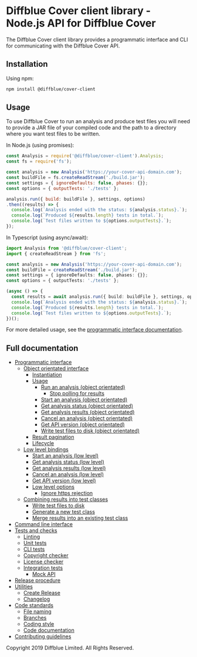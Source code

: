 # Diffblue Cover client library - Node.js API for Diffblue Cover

The Diffblue Cover client library provides a programmatic interface and CLI for communicating with the Diffblue Cover API.

## Installation

Using npm:

```bash
npm install @diffblue/cover-client
```

## Usage

To use Diffblue Cover to run an analysis and produce test files you will need to provide a JAR file of your compiled code and the path to a directory where you want test files to be written.

In Node.js (using promises):

```js
const Analysis = require('@diffblue/cover-client').Analysis;
const fs = require('fs');

const analysis = new Analysis('https://your-cover-api-domain.com');
const buildFile = fs.createReadStream('./build.jar');
const settings = { ignoreDefaults: false, phases: {}};
const options = { outputTests: './tests' };

analysis.run({ build: buildFile }, settings, options)
.then((results) => {
  console.log(`Analysis ended with the status: ${analysis.status}.`);
  console.log(`Produced ${results.length} tests in total.`);
  console.log(`Test files written to ${options.outputTests}.`);
});
```

In Typescript (using async/await):

```ts
import Analysis from '@diffblue/cover-client';
import { createReadStream } from 'fs';

const analysis = new Analysis('https://your-cover-api-domain.com');
const buildFile = createReadStream('./build.jar');
const settings = { ignoreDefaults: false, phases: {}};
const options = { outputTests: './tests' };

(async () => {
  const results = await analysis.run({ build: buildFile }, settings, options);
  console.log(`Analysis ended with the status: ${analysis.status}.`);
  console.log(`Produced ${results.length} tests in total.`);
  console.log(`Test files written to ${options.outputTests}.`);
})();
```

For more detailed usage, see the [programmatic interface documentation](docs/programmatic-interface.md).

## Full documentation

- [Programmatic interface](docs/programmatic-interface.md)
  - [Object orientated interface](docs/programmatic-interface.md#object-orientated-interface)
    - [Instantiation](docs/programmatic-interface.md#instantiation)
    - [Usage](docs/programmatic-interface.md#usage)
      - [Run an analysis (object orientated)](docs/programmatic-interface.md#run-an-analysis-object-orientated)
        - [Stop polling for results](docs/programmatic-interface.md#stop-polling-for-results)
      - [Start an analysis (object orientated)](docs/programmatic-interface.md#start-an-analysis-object-orientated)
      - [Get analysis status (object orientated)](docs/programmatic-interface.md#get-analysis-status-object-orientated)
      - [Get analysis results (object orientated)](docs/programmatic-interface.md#get-analysis-results-object-orientated)
      - [Cancel an analysis (object orientated)](docs/programmatic-interface.md#cancel-an-analysis-object-orientated)
      - [Get API version (object orientated)](docs/programmatic-interface.md#get-api-version-object-orientated)
      - [Write test files to disk (object orientated)](docs/programmatic-interface.md#write-test-files-to-disk-object-orientated)
    - [Result pagination](docs/programmatic-interface.md#result-pagination)
    - [Lifecycle](docs/programmatic-interface.md#lifecycle)
  - [Low level bindings](docs/programmatic-interface.md#low-level-bindings)
    - [Start an analysis (low level)](docs/programmatic-interface.md#start-an-analysis-low-level)
    - [Get analysis status (low level)](docs/programmatic-interface.md#get-analysis-status-low-level)
    - [Get analysis results (low level)](docs/programmatic-interface.md#get-analysis-results-low-level)
    - [Cancel an analysis (low level)](docs/programmatic-interface.md#cancel-an-analysis-low-level)
    - [Get API version (low level)](docs/programmatic-interface.md#get-api-version-low-level)
    - [Low level options](docs/programmatic-interface.md#low-level-options)
      - [Ignore https rejection](docs/programmatic-interface.md#ignore-https-rejection)
  - [Combining results into test classes](docs/programmatic-interface.md#combining-results-into-test-classes)
    - [Write test files to disk](docs/programmatic-interface.md#write-test-files-to-disk)
    - [Generate a new test class](docs/programmatic-interface.md#generate-a-new-test-class)
    - [Merge results into an existing test class](docs/programmatic-interface.md#merge-results-into-an-existing-test-class)
- [Command line interface](docs/command-line-interface.md)
- [Tests and checks](docs/tests-and-checks.md)
  - [Linting](docs/tests-and-checks.md#linting)
  - [Unit tests](docs/tests-and-checks.md#unit-tests)
  - [CLI tests](docs/tests-and-checks.md#cli-tests)
  - [Copyright checker](docs/tests-and-checks.md#copyright-checker)
  - [License checker](docs/tests-and-checks.md#license-checker)
  - [Integration tests](docs/tests-and-checks.md#integration-tests)
    - [Mock API](docs/tests-and-checks.md#mock-api)
- [Release procedure](docs/release-procedure.md)
- [Utilities](docs/utilities.md)
  - [Create Release](docs/utilities.md#create-release)
  - [Changelog](docs/utilities.md#changelog)
- [Code standards](docs/code-standards.md)
  - [File naming](docs/code-standards.md#file-naming)
  - [Branches](docs/code-standards.md#branches)
  - [Coding style](docs/code-standards.md#style)
  - [Code documentation](docs/code-standards.md#code-documentation)
- [Contributing guidelines](docs/contributing-guidelines.md)

Copyright 2019 Diffblue Limited. All Rights Reserved.
